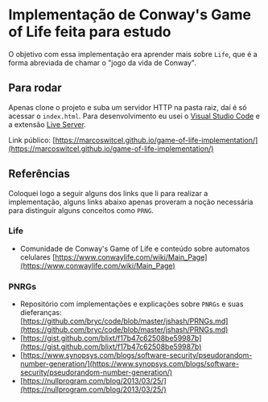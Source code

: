 
# Implementação de Conway's Game of Life feita para estudo

O objetivo com essa implementação era aprender mais sobre `Life`, que é a forma abreviada de chamar o "jogo da vida de Conway".

## Para rodar

Apenas clone o projeto e suba um servidor HTTP na pasta raiz, daí é só acessar o `index.html`. Para desenvolvimento eu usei o [Visual Studio Code](https://code.visualstudio.com/) e a extensão [Live Server](https://marketplace.visualstudio.com/items?itemName=ritwickdey.LiveServer).

Link público: [https://marcoswitcel.github.io/game-of-life-implementation/](https://marcoswitcel.github.io/game-of-life-implementation/)

## Referências

Coloquei logo a seguir alguns dos links que li para realizar a implementação, alguns links abaixo apenas proveram a noção necessária para distinguir alguns conceitos como `PRNG`.

### Life

* Comunidade de Conway's Game of Life e conteúdo sobre automatos celulares [https://www.conwaylife.com/wiki/Main_Page](https://www.conwaylife.com/wiki/Main_Page)

### PNRGs

* Repositório com implementações e explicações sobre `PNRGs` e suas dieferanças: [https://github.com/bryc/code/blob/master/jshash/PRNGs.md](https://github.com/bryc/code/blob/master/jshash/PRNGs.md)
* [https://gist.github.com/blixt/f17b47c62508be59987b](https://gist.github.com/blixt/f17b47c62508be59987b)
* [https://www.synopsys.com/blogs/software-security/pseudorandom-number-generation/](https://www.synopsys.com/blogs/software-security/pseudorandom-number-generation/)
* [https://nullprogram.com/blog/2013/03/25/](https://nullprogram.com/blog/2013/03/25/)
